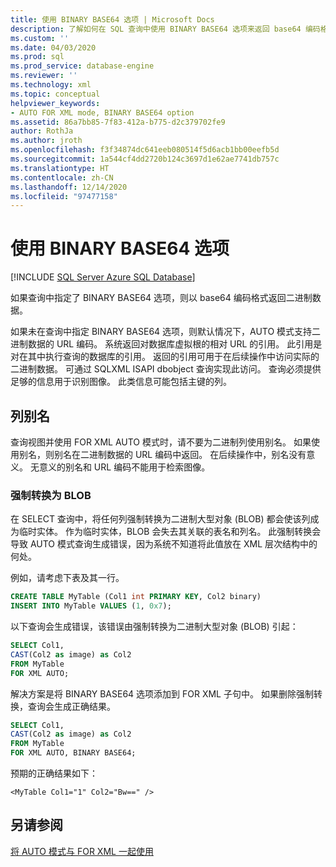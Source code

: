 ```yaml
---
title: 使用 BINARY BASE64 选项 | Microsoft Docs
description: 了解如何在 SQL 查询中使用 BINARY BASE64 选项来返回 base64 编码格式的二进制数据。
ms.custom: ''
ms.date: 04/03/2020
ms.prod: sql
ms.prod_service: database-engine
ms.reviewer: ''
ms.technology: xml
ms.topic: conceptual
helpviewer_keywords:
- AUTO FOR XML mode, BINARY BASE64 option
ms.assetid: 86a7bb85-7f83-412a-b775-d2c379702fe9
author: RothJa
ms.author: jroth
ms.openlocfilehash: f3f34874dc641eeb080514f5d6acb1bb00eefb5d
ms.sourcegitcommit: 1a544cf4dd2720b124c3697d1e62ae7741db757c
ms.translationtype: HT
ms.contentlocale: zh-CN
ms.lasthandoff: 12/14/2020
ms.locfileid: "97477158"
---
```

# <a name="use-the-binary-base64-option"></a>使用 BINARY BASE64 选项

[!INCLUDE [SQL Server Azure SQL Database](../../includes/applies-to-version/sql-asdb.md)]

如果查询中指定了 BINARY BASE64 选项，则以 base64 编码格式返回二进制数据。

如果未在查询中指定 BINARY BASE64 选项，则默认情况下，AUTO 模式支持二进制数据的 URL 编码。 系统返回对数据库虚拟根的相对 URL 的引用。 此引用是对在其中执行查询的数据库的引用。 返回的引用可用于在后续操作中访问实际的二进制数据。 可通过 SQLXML ISAPI dbobject 查询实现此访问。 查询必须提供足够的信息用于识别图像。 此类信息可能包括主键的列。

## <a name="column-alias"></a>列别名

查询视图并使用 FOR XML AUTO 模式时，请不要为二进制列使用别名。 如果使用别名，则别名在二进制数据的 URL 编码中返回。 在后续操作中，别名没有意义。 无意义的别名和 URL 编码不能用于检索图像。

### <a name="cast-to-a-blob"></a>强制转换为 BLOB

在 SELECT 查询中，将任何列强制转换为二进制大型对象 (BLOB) 都会使该列成为临时实体。 作为临时实体，BLOB 会失去其关联的表名和列名。 此强制转换会导致 AUTO 模式查询生成错误，因为系统不知道将此值放在 XML 层次结构中的何处。

例如，请考虑下表及其一行。

```sql
CREATE TABLE MyTable (Col1 int PRIMARY KEY, Col2 binary)
INSERT INTO MyTable VALUES (1, 0x7);
```

以下查询会生成错误，该错误由强制转换为二进制大型对象 (BLOB) 引起：

```sql
SELECT Col1,
CAST(Col2 as image) as Col2
FROM MyTable
FOR XML AUTO;
```

解决方案是将 BINARY BASE64 选项添加到 FOR XML 子句中。 如果删除强制转换，查询会生成正确结果。

```sql
SELECT Col1,
CAST(Col2 as image) as Col2
FROM MyTable
FOR XML AUTO, BINARY BASE64;
```

预期的正确结果如下：

```console
<MyTable Col1="1" Col2="Bw==" />
```

## <a name="see-also"></a>另请参阅

[将 AUTO 模式与 FOR XML 一起使用](../../relational-databases/xml/use-auto-mode-with-for-xml.md)
